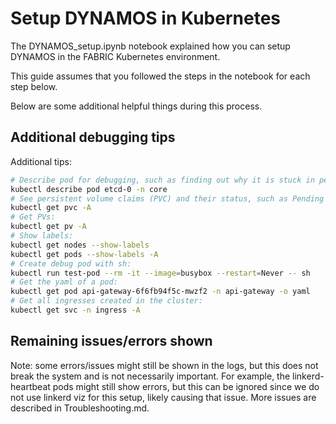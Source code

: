 # Setup DYNAMOS in Kubernetes
The DYNAMOS_setup.ipynb notebook explained how you can setup DYNAMOS in the FABRIC Kubernetes environment.

This guide assumes that you followed the steps in the notebook for each step below.

Below are some additional helpful things during this process.

## Additional debugging tips
Additional tips:
```sh
# Describe pod for debugging, such as finding out why it is stuck in pending (example below, change to desired pod):
kubectl describe pod etcd-0 -n core
# See persistent volume claims (PVC) and their status, such as Pending meaning there is no matching PV, and Bound meaning it is correctly set:
kubectl get pvc -A
# Get PVs:
kubectl get pv -A
# Show labels:
kubectl get nodes --show-labels
kubectl get pods --show-labels -A
# Create debug pod with sh:
kubectl run test-pod --rm -it --image=busybox --restart=Never -- sh
# Get the yaml of a pod:
kubectl get pod api-gateway-6f6fb94f5c-mwzf2 -n api-gateway -o yaml
# Get all ingresses created in the cluster:
kubectl get svc -n ingress -A
```

## Remaining issues/errors shown
Note: some errors/issues might still be shown in the logs, but this does not break the system and is not necessarily important. For example, the linkerd-heartbeat pods might still show errors, but this can be ignored since we do not use linkerd viz for this setup, likely causing that issue. More issues are described in Troubleshooting.md.